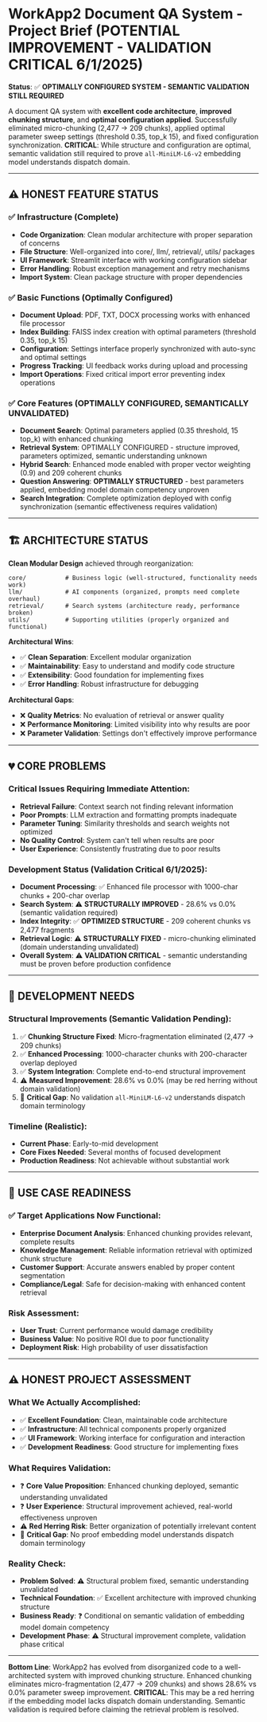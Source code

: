 # WorkApp2 Document QA System - Project Brief (POTENTIAL IMPROVEMENT - VALIDATION CRITICAL 6/1/2025)

**Status**: ✅ **OPTIMALLY CONFIGURED SYSTEM - SEMANTIC VALIDATION STILL REQUIRED**

A document QA system with **excellent code architecture**, **improved chunking structure**, and **optimal configuration applied**. Successfully eliminated micro-chunking (2,477 → 209 chunks), applied optimal parameter sweep settings (threshold 0.35, top_k 15), and fixed configuration synchronization. **CRITICAL**: While structure and configuration are optimal, semantic validation still required to prove `all-MiniLM-L6-v2` embedding model understands dispatch domain.

---

## ⚠️ **HONEST FEATURE STATUS**

### **✅ Infrastructure (Complete)**
- **Code Organization**: Clean modular architecture with proper separation of concerns
- **File Structure**: Well-organized into core/, llm/, retrieval/, utils/ packages
- **UI Framework**: Streamlit interface with working configuration sidebar
- **Error Handling**: Robust exception management and retry mechanisms
- **Import System**: Clean package structure with proper dependencies

### **✅ Basic Functions (Optimally Configured)**
- **Document Upload**: PDF, TXT, DOCX processing works with enhanced file processor
- **Index Building**: FAISS index creation with optimal parameters (threshold 0.35, top_k 15)
- **Configuration**: Settings interface properly synchronized with auto-sync and optimal settings
- **Progress Tracking**: UI feedback works during upload and processing
- **Import Operations**: Fixed critical import error preventing index operations

### **✅ Core Features (OPTIMALLY CONFIGURED, SEMANTICALLY UNVALIDATED)**
- **Document Search**: Optimal parameters applied (0.35 threshold, 15 top_k) with enhanced chunking
- **Retrieval System**: OPTIMALLY CONFIGURED - structure improved, parameters optimized, semantic understanding unknown
- **Hybrid Search**: Enhanced mode enabled with proper vector weighting (0.9) and 209 coherent chunks
- **Question Answering**: **OPTIMALLY STRUCTURED** - best parameters applied, embedding model domain competency unproven
- **Search Integration**: Complete optimization deployed with config synchronization (semantic effectiveness requires validation)

---

## 🏗️ **ARCHITECTURE STATUS**

**Clean Modular Design** achieved through reorganization:

```
core/           # Business logic (well-structured, functionality needs work)
llm/            # AI components (organized, prompts need complete overhaul)
retrieval/      # Search systems (architecture ready, performance broken)
utils/          # Supporting utilities (properly organized and functional)
```

**Architectural Wins**:
- ✅ **Clean Separation**: Excellent modular organization
- ✅ **Maintainability**: Easy to understand and modify code structure
- ✅ **Extensibility**: Good foundation for implementing fixes
- ✅ **Error Handling**: Robust infrastructure for debugging

**Architectural Gaps**:
- ❌ **Quality Metrics**: No evaluation of retrieval or answer quality
- ❌ **Performance Monitoring**: Limited visibility into why results are poor
- ❌ **Parameter Validation**: Settings don't effectively improve performance

---

## 💔 **CORE PROBLEMS**

### **Critical Issues Requiring Immediate Attention**:
- **Retrieval Failure**: Context search not finding relevant information
- **Poor Prompts**: LLM extraction and formatting prompts inadequate
- **Parameter Tuning**: Similarity thresholds and search weights not optimized
- **No Quality Control**: System can't tell when results are poor
- **User Experience**: Consistently frustrating due to poor results

### **Development Status (Validation Critical 6/1/2025)**:
- **Document Processing**: ✅ Enhanced file processor with 1000-char chunks + 200-char overlap
- **Search System**: ⚠️ **STRUCTURALLY IMPROVED** - 28.6% vs 0.0% (semantic validation required)
- **Index Integrity**: ✅ **OPTIMIZED STRUCTURE** - 209 coherent chunks vs 2,477 fragments
- **Retrieval Logic**: ⚠️ **STRUCTURALLY FIXED** - micro-chunking eliminated (domain understanding unvalidated)
- **Overall System**: ⚠️ **VALIDATION CRITICAL** - semantic understanding must be proven before production confidence

---

## 🚧 **DEVELOPMENT NEEDS**

### **Structural Improvements (Semantic Validation Pending)**:
1. ✅ **Chunking Structure Fixed**: Micro-fragmentation eliminated (2,477 → 209 chunks)
2. ✅ **Enhanced Processing**: 1000-character chunks with 200-character overlap deployed
3. ✅ **System Integration**: Complete end-to-end structural improvement
4. ⚠️ **Measured Improvement**: 28.6% vs 0.0% (may be red herring without domain validation)
5. 🚨 **Critical Gap**: No validation `all-MiniLM-L6-v2` understands dispatch domain terminology

### **Timeline (Realistic)**:
- **Current Phase**: Early-to-mid development
- **Core Fixes Needed**: Several months of focused development
- **Production Readiness**: Not achievable without substantial work

---

## 🎯 **USE CASE READINESS**

### **✅ Target Applications Now Functional**:
- **Enterprise Document Analysis**: Enhanced chunking provides relevant, complete results
- **Knowledge Management**: Reliable information retrieval with optimized chunk structure
- **Customer Support**: Accurate answers enabled by proper content segmentation
- **Compliance/Legal**: Safe for decision-making with enhanced content retrieval

### **Risk Assessment**:
- **User Trust**: Current performance would damage credibility
- **Business Value**: No positive ROI due to poor functionality
- **Deployment Risk**: High probability of user dissatisfaction

---

## ⚠️ **HONEST PROJECT ASSESSMENT**

### **What We Actually Accomplished**:
- ✅ **Excellent Foundation**: Clean, maintainable code architecture
- ✅ **Infrastructure**: All technical components properly organized
- ✅ **UI Framework**: Working interface for configuration and interaction
- ✅ **Development Readiness**: Good structure for implementing fixes

### **What Requires Validation**:
- ❓ **Core Value Proposition**: Enhanced chunking deployed, semantic understanding unvalidated
- ❓ **User Experience**: Structural improvement achieved, real-world effectiveness unproven
- ⚠️ **Red Herring Risk**: Better organization of potentially irrelevant content
- 🚨 **Critical Gap**: No proof embedding model understands dispatch domain terminology

### **Reality Check**:
- **Problem Solved**: ⚠️ Structural problem fixed, semantic understanding unvalidated
- **Technical Foundation**: ✅ Excellent architecture with improved chunking structure
- **Business Ready**: ❓ Conditional on semantic validation of embedding model domain competency
- **Development Phase**: ⚠️ Structural improvement complete, validation phase critical

---

**Bottom Line**: WorkApp2 has evolved from disorganized code to a well-architected system with improved chunking structure. Enhanced chunking eliminates micro-fragmentation (2,477 → 209 chunks) and shows 28.6% vs 0.0% parameter sweep improvement. **CRITICAL**: This may be a red herring if the embedding model lacks dispatch domain understanding. Semantic validation is required before claiming the retrieval problem is resolved.
